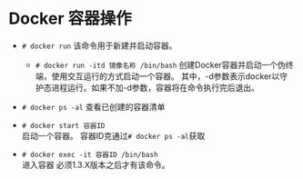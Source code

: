 # Docker 容器操作

+ `# docker run`
    该命令用于新建并启动容器。
    - `# docker run -itd 镜像名称 /bin/bash`
        创建Docker容器并启动一个伪终端，使用交互运行的方式启动一个容器。
        其中，-d参数表示docker以守护态进程运行。如果不加-d参数，容器将在命令执行完后退出。

+ `# docker ps -al`
    查看已创建的容器清单

+ `# docker start 容器ID`        
    启动一个容器。
    容器ID克通过`# docker ps -al`获取

+ `# docker exec -it 容器ID /bin/bash`    
    进入容器
    必须1.3.X版本之后才有该命令。